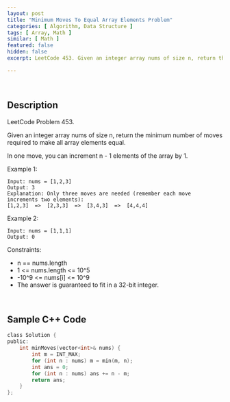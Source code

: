 ```yaml
---
layout: post
title: "Minimum Moves To Equal Array Elements Problem"
categories: [ Algorithm, Data Structure ]
tags: [ Array, Math ]
similar: [ Math ]
featured: false
hidden: false
excerpt: LeetCode 453. Given an integer array nums of size n, return the minimum number of moves required to make all array elements equal.

---
```


<br />

## Description

LeetCode Problem 453.

Given an integer array nums of size n, return the minimum number of moves required to make all array elements equal.

In one move, you can increment n - 1 elements of the array by 1.

Example 1:
```
Input: nums = [1,2,3]
Output: 3
Explanation: Only three moves are needed (remember each move increments two elements):
[1,2,3]  =>  [2,3,3]  =>  [3,4,3]  =>  [4,4,4]
```

Example 2:
```
Input: nums = [1,1,1]
Output: 0
```

Constraints:
* n == nums.length
* 1 <= nums.length <= 10^5
* -10^9 <= nums[i] <= 10^9
* The answer is guaranteed to fit in a 32-bit integer.

<br />

## Sample C++ Code


```c
class Solution {
public:
    int minMoves(vector<int>& nums) {
        int m = INT_MAX;
        for (int n : nums) m = min(m, n);
        int ans = 0;
        for (int n : nums) ans += n - m;
        return ans;
    }
};
```


